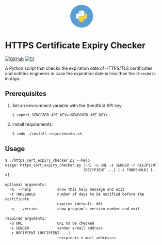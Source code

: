 <div align="center">
    <p>
        <img alt="Python Logo" src="img/circle-python.svg?sanitize=true" width="75" />
    </p>
</div>

# HTTPS Certificate Expiry Checker

[![GitHub](https://img.shields.io/github/license/wozorio/https_cert_expiry_checker)](https://github.com/wozorio/https_cert_expiry_checker/blob/main/LICENSE)
[![CI](https://github.com/wozorio/https_cert_expiry_checker/actions/workflows/ci.yml/badge.svg)](https://github.com/wozorio/https_cert_expiry_checker/actions/workflows/ci.yml)

A Python script that checks the expiration date of HTTPS/TLS certificates and notifies engineers in case the expiration date is less than the `threshold` in days.

## Prerequisites

1. Set an environment variable with the SendGrid API key:
    ```bash
    $ export SENDGRID_API_KEY=<SENDGRID_API_KEY>
    ```

1. Install requirements:

    ```bash
    $ sudo ./install-requirements.sh
    ```

## Usage

```
$ ./https_cert_expiry_checker.py --help
usage: https_cert_expiry_checker.py [-h] -u URL -s SENDER -r RECIPIENT
                                    [RECIPIENT ...] [-t THRESHOLD] [-v]

optional arguments:
  -h, --help            show this help message and exit
  -t THRESHOLD          number of days to be notified before the certificate
                        expires (default: 60)
  -v, --version         show program's version number and exit

required arguments:
  -u URL                URL to be checked
  -s SENDER             sender e-mail address
  -r RECIPIENT [RECIPIENT ...]
                        recipients e-mail addresses
```
